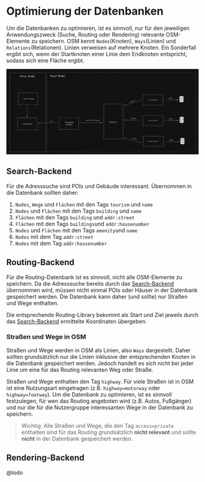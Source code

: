 # Optimierung der Datenbanken
Um die Datenbanken zu optimieren, ist es sinnvoll, nur für den jeweiligen Anwendungszweck (Suche, Routing oder Rendering)
relevante OSM-Elemente zu speichern. OSM kennt `Nodes`(Knoten), `Ways`(Linien) und `Relations`(Relationen). Linien verweisen auf mehrere Knoten.
Ein Sonderfall ergibt sich, wenn der Startknoten einer Linie dem Endknoten entspricht, sodass sich eine Fläche ergibt.

![](./architecture.png)

## Search-Backend
Für die Adresssuche sind POIs und Gebäude interessant. Übernommen in die Datenbank sollten daher:
1. `Nodes`, `Wege` und `Flächen` mit den Tags `tourism` und `name`
2. `Nodes` und `Flächen` mit den Tags `building` und `name`
3. `Flächen` mit den Tags `building` und `addr:street`
4. `Flächen` mit den Tags `buildings`und `addr:housenumber`
5. `Nodes` und `Flächen` mit den Tags `amenity`und `name`
6. `Nodes` mit dem Tag `addr:street`
7. `Nodes` mit dem Tag `addr:housenumber`

## Routing-Backend
Für die Routing-Datenbank ist es sinnvoll, nicht alle OSM-Elemente zu speichern.
Da die Adresssuche bereits durch das [Search-Backend](./Databases.md#search-backend) übernommen wird,
müssen nicht einmal POIs oder Häuser in der Datenbank gespeichert werden. Die Datenbank kann daher (und sollte) nur 
Straßen und Wege enthalten.

Die entsprechende Routing-Library bekommt als Start und Ziel jeweils durch das [Search-Backend](./Databases.md#search-backend)
ermittelte Koordinaten übergeben.

### Straßen und Wege in OSM

Straßen und Wege werden in OSM als Linien, also `Ways` dargestellt. Daher sollten grundsätzlich nur die Linien inklusive
der entsprechenden Knoten in die Datenbank gespeichert werden. Jedoch handelt es sich nicht bei jeder Linie um eine für 
das Routing relevanten Weg oder Straße.

Straßen und Wege enthalten den Tag `highway`. Für viele Straßen ist in OSM ist eine Nutzungsart eingetragen 
(z.B. `highway=motorway` oder `highway=footway`). Um die Datenbank zu optimieren, ist es sinnvoll festzulegen, für wen 
das Routing angeboten wird (z.B. Autos, Fußgänger) und nur die für die Nutzergruppe interessanten Wege in der Datenbank 
zu speichern.

> Wichtig: Alle Straßen und Wege, die den Tag `access=private` enthalten sind für das Routing grundsätzlich **nicht 
> relevant** und sollte **nicht** in der Datenbank gespeichert werden.

## Rendering-Backend
@todo